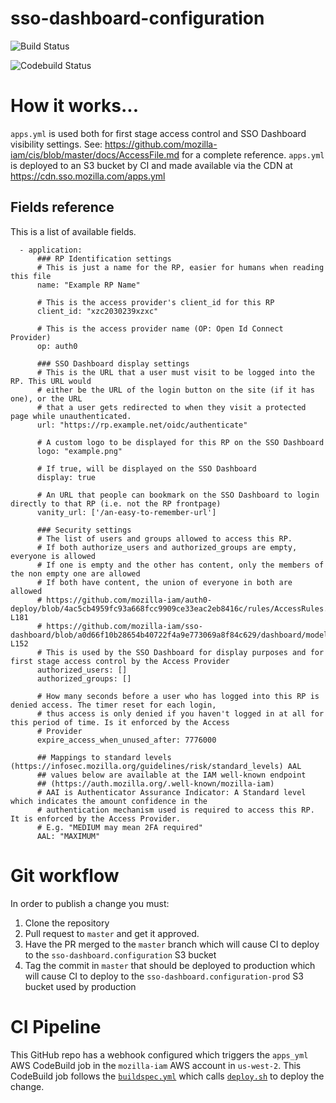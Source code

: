 # sso-dashboard-configuration

![Build Status](https://github.com/mozilla-iam/sso-dashboard-configuration/workflows/Test%20Configuration/badge.svg)

![Codebuild Status](https://codebuild.us-west-2.amazonaws.com/badges?uuid=eyJlbmNyeXB0ZWREYXRhIjoiUWVHQlJNT2FjckNEcUFtUzI4VVR3ZlBTYjRCYnl4SWhWcUx0TTFEMUMzWmFMM3N2eGdLOFJMTUl6NkNtQTFkRVdXa2RzSEQ5SGYvZWRZMW01Q2cvcXhRPSIsIml2UGFyYW1ldGVyU3BlYyI6IjZjWmVyRWdkRDFFVTllRksiLCJtYXRlcmlhbFNldFNlcmlhbCI6MX0%3D&branch=master)

# How it works...

`apps.yml` is used both for first stage access control and SSO Dashboard visibility settings.
See: https://github.com/mozilla-iam/cis/blob/master/docs/AccessFile.md for a complete reference. `apps.yml` is deployed to an S3 bucket by CI and made available via the CDN at https://cdn.sso.mozilla.com/apps.yml

## Fields reference

This is a list of available fields.

```
  - application:
      ### RP Identification settings
      # This is just a name for the RP, easier for humans when reading this file
      name: "Example RP Name"

      # This is the access provider's client_id for this RP
      client_id: "xzc2030239xzxc"

      # This is the access provider name (OP: Open Id Connect Provider)
      op: auth0

      ### SSO Dashboard display settings
      # This is the URL that a user must visit to be logged into the RP. This URL would
      # either be the URL of the login button on the site (if it has one), or the URL
      # that a user gets redirected to when they visit a protected page while unauthenticated.
      url: "https://rp.example.net/oidc/authenticate"

      # A custom logo to be displayed for this RP on the SSO Dashboard
      logo: "example.png"

      # If true, will be displayed on the SSO Dashboard
      display: true

      # An URL that people can bookmark on the SSO Dashboard to login directly to that RP (i.e. not the RP frontpage)
      vanity_url: ['/an-easy-to-remember-url']

      ### Security settings
      # The list of users and groups allowed to access this RP. 
      # If both authorize_users and authorized_groups are empty, everyone is allowed
      # If one is empty and the other has content, only the members of the non empty one are allowed
      # If both have content, the union of everyone in both are allowed
      # https://github.com/mozilla-iam/auth0-deploy/blob/4ac5cb4959fc93a668fcc9909ce33eac2eb8416c/rules/AccessRules.js#L173-L181
      # https://github.com/mozilla-iam/sso-dashboard/blob/a0d66f10b28654b40722f4a9e773069a8f84c629/dashboard/models/user.py#L138-L152
      # This is used by the SSO Dashboard for display purposes and for first stage access control by the Access Provider
      authorized_users: []
      authorized_groups: []

      # How many seconds before a user who has logged into this RP is denied access. The timer reset for each login,
      # thus access is only denied if you haven't logged in at all for this period of time. Is it enforced by the Access
      # Provider
      expire_access_when_unused_after: 7776000

      ## Mappings to standard levels (https://infosec.mozilla.org/guidelines/risk/standard_levels) AAL
      ## values below are available at the IAM well-known endpoint
      ## (https://auth.mozilla.org/.well-known/mozilla-iam)
      # AAI is Authenticator Assurance Indicator: A Standard level which indicates the amount confidence in the
      # authentication mechanism used is required to access this RP. It is enforced by the Access Provider.
      # E.g. "MEDIUM may mean 2FA required"
      AAL: "MAXIMUM"
```

# Git workflow

In order to publish a change you must:

1. Clone the repository
2. Pull request to `master` and get it approved.
3. Have the PR merged to the `master` branch which will cause CI to deploy to the `sso-dashboard.configuration` S3 bucket
4. Tag the commit in `master` that should be deployed to production which will cause CI to deploy to the `sso-dashboard.configuration-prod` S3 bucket used by production

# CI Pipeline

This GitHub repo has a webhook configured which triggers the `apps_yml` AWS CodeBuild job in the `mozilla-iam` AWS account in `us-west-2`. This CodeBuild job follows the [`buildspec.yml`](buildspec.yml) which calls [`deploy.sh`](deploy.sh) to deploy the change.
